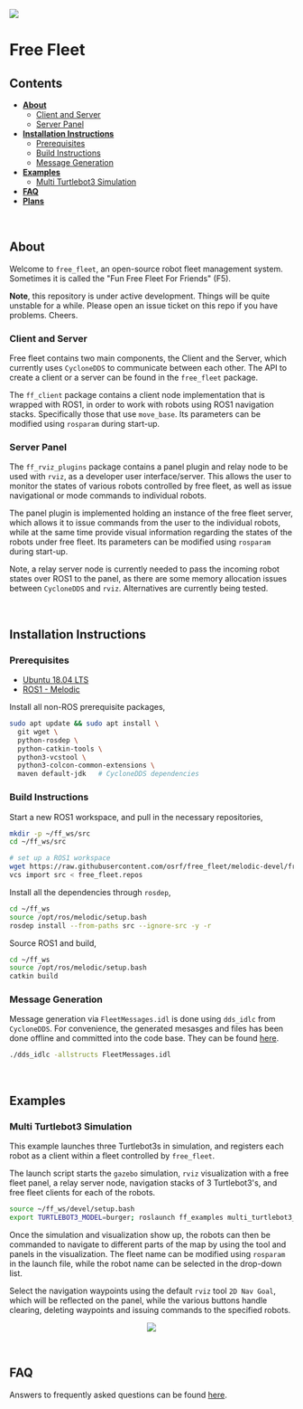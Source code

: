 ![](https://github.com/osrf/free_fleet/workflows/build/badge.svg?branch=melodic-devel)

# Free Fleet

## Contents

- **[About](#About)**
  - [Client and Server](#client-and-server)
  - [Server Panel](#server-panel)
- **[Installation Instructions](#installation-instructions)**
  - [Prerequisites](#prerequisites)
  - [Build Instructions](#build-instructions)
  - [Message Generation](#message-generation)
- **[Examples](#examples)**
  - [Multi Turtlebot3 Simulation](#multi-turtlebot3-simulation)
- **[FAQ](#faq)**
- **[Plans](#plans)**

</br>

## About

Welcome to `free_fleet`, an open-source robot fleet management system. 
Sometimes it is called the "Fun Free Fleet For Friends" (F5).

**Note**, this repository is under active development. Things will be quite unstable
for a while. Please open an issue ticket on this repo if you have problems.
Cheers.

### Client and Server

Free fleet contains two main components, the Client and the Server, which currently uses `CycloneDDS` to communicate between each other. The API to create a client or a server can be found in the `free_fleet` package.

The `ff_client` package contains a client node implementation that is wrapped with ROS1, in order to work with robots using ROS1 navigation stacks. Specifically those that use `move_base`. Its parameters can be modified using `rosparam` during start-up.

### Server Panel

The `ff_rviz_plugins` package contains a panel plugin and relay node to be used with `rviz`, as a developer user interface/server. This allows the user to monitor the states of various robots controlled by free fleet, as well as issue navigational or mode commands to individual robots.

The panel plugin is implemented holding an instance of the free fleet server, which allows it to issue commands from the user to the individual robots, while at the same time provide visual information regarding the states of the robots under free fleet. Its parameters can be modified using `rosparam` during start-up.

Note, a relay server node is currently needed to pass the incoming robot states over ROS1 to the panel, as there are some memory allocation issues between `CycloneDDS` and `rviz`. Alternatives are currently being tested.

</br>

## Installation Instructions

### Prerequisites

* [Ubuntu 18.04 LTS](https://releases.ubuntu.com/18.04/)
* [ROS1 - Melodic](https://wiki.ros.org/melodic)

Install all non-ROS prerequisite packages,

```bash
sudo apt update && sudo apt install \
  git wget \
  python-rosdep \
  python-catkin-tools \
  python3-vcstool \
  python3-colcon-common-extensions \
  maven default-jdk   # CycloneDDS dependencies
```

### Build Instructions

Start a new ROS1 workspace, and pull in the necessary repositories,

```bash
mkdir -p ~/ff_ws/src
cd ~/ff_ws/src

# set up a ROS1 workspace
wget https://raw.githubusercontent.com/osrf/free_fleet/melodic-devel/free_fleet.repos
vcs import src < free_fleet.repos
```

Install all the dependencies through `rosdep`,

```bash
cd ~/ff_ws
source /opt/ros/melodic/setup.bash
rosdep install --from-paths src --ignore-src -y -r
```

Source ROS1 and build,

```bash
cd ~/ff_ws
source /opt/ros/melodic/setup.bash
catkin build
```

### Message Generation

Message generation via `FleetMessages.idl` is done using `dds_idlc` from `CycloneDDS`. For convenience, the generated mesasges and files has been done offline and committed into the code base. They can be found [here](./free_fleet/src/messages/FleetMessages.idl).

```bash
./dds_idlc -allstructs FleetMessages.idl
```

</br>

## Examples

### Multi Turtlebot3 Simulation

This example launches three Turtlebot3s in simulation, and registers each robot as a client within a fleet controlled by `free_fleet`.

The launch script starts the `gazebo` simulation, `rviz` visualization with a free fleet panel, a relay server node, navigation stacks of 3 Turtlebot3's, and free fleet clients for each of the robots.

```bash
source ~/ff_ws/devel/setup.bash
export TURTLEBOT3_MODEL=burger; roslaunch ff_examples multi_turtlebot3_ff.launch
```

Once the simulation and visualization show up, the robots can then be commanded to navigate to different parts of the map by using the tool and panels in the visualization. The fleet name can be modified using `rosparam` in the launch file, while the robot name can be selected in the drop-down list. 

Select the navigation waypoints using the default `rviz` tool `2D Nav Goal`, which will be reflected on the panel, while the various buttons handle clearing, deleting waypoints and issuing commands to the specified robots.


<p align="center">
  <img src="media/multi_tb3.gif">
</p>

</br>

## FAQ

Answers to frequently asked questions can be found [here](/docs/faq.md).
